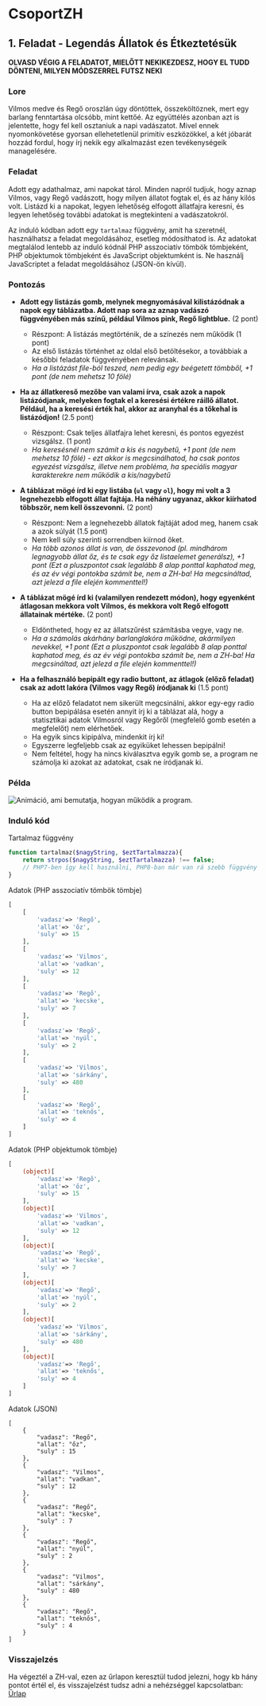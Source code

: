# CsoportZH
## 1. Feladat - Legendás Állatok és Étkeztetésük

**OLVASD VÉGIG A FELADATOT, MIELŐTT NEKIKEZDESZ, HOGY EL TUDD DÖNTENI, MILYEN MÓDSZERREL FUTSZ NEKI**

### Lore
Vilmos medve és Regő oroszlán úgy döntöttek, összeköltöznek, mert egy barlang fenntartása olcsóbb, mint kettőé. Az együttélés azonban azt is jelentette, hogy fel kell osztaniuk a napi vadászatot. Mivel ennek nyomonkövetése gyorsan ellehetetlenül primitív eszközökkel, a két jóbarát hozzád fordul, hogy írj nekik egy alkalmazást ezen tevékenységeik managelésére.

### Feladat
Adott egy adathalmaz, ami napokat tárol. Minden napról tudjuk, hogy aznap Vilmos, vagy Regő vadászott, hogy milyen állatot fogtak el, és az hány kilós volt. Listázd ki a napokat, legyen lehetőség elfogott állatfajra keresni, és legyen lehetőség további adatokat is megtekinteni a vadászatokról.


Az induló kódban adott egy `tartalmaz` függvény, amit ha szeretnél, használhatsz a feladat megoldásához, esetleg módosíthatod is.
Az adatokat megtalálod lentebb az induló kódnál PHP asszociatív tömbök tömbjeként, PHP objektumok tömbjeként és JavaScript objektumként is. Ne használj JavaScriptet a feladat megoldásához (JSON-ön kívül).

### Pontozás
- **Adott egy listázás gomb, melynek megnyomásával kilistázódnak a napok egy táblázatba. Adott nap sora az aznap vadászó függvényében más színű, például Vilmos pink, Regő lightblue.** (2 pont)
    - Részpont: A listázás megtörténik, de a színezés nem működik (1 pont)
    - Az első listázás történhet az oldal első betöltésekor, a továbbiak a későbbi feladatok függvényében relevánsak.
    - *Ha a listázást file-ból teszed, nem pedig egy beégetett tömbből, +1 pont (de nem mehetsz 10 fölé)*

- **Ha az állatkereső mezőbe van valami írva, csak azok a napok listázódjanak, melyeken fogtak el a keresési értékre ráillő állatot. Például, ha a keresési érték hal, akkor az aranyhal és a tőkehal is listázódjon!** (2.5 pont)
    - Részpont: Csak teljes állatfajra lehet keresni, és pontos egyezést vizsgálsz. (1 pont)
    - *Ha keresésnél nem számít a kis és nagybetű, +1 pont (de nem mehetsz 10 fölé) - ezt akkor is megcsinálhatod, ha csak pontos egyezést vizsgálsz, illetve nem probléma, ha speciális magyar karakterekre nem működik a kis/nagybetű*

- **A táblázat mögé írd ki egy listába (`ul` vagy `ol`), hogy mi volt a 3 legnehezebb elfogott állat fajtája. Ha néhány ugyanaz, akkor kiírhatod többször, nem kell összevonni.** (2 pont)
    - Részpont: Nem a legnehezebb állatok fajtáját adod meg, hanem csak a azok súlyát (1.5 pont)
    - Nem kell súly szerinti sorrendben kiírnod őket.
    - *Ha több azonos állat is van, de összevonod (pl. mindhárom legnagyobb állat őz, és te csak egy őz listaelemet generálsz), +1 pont (Ezt a pluszpontot csak legalább 8 alap ponttal kaphatod meg, és az év végi pontokba számít be, nem a ZH-ba! Ha megcsináltad, azt jelezd a file elején kommenttel!)*

- **A táblázat mögé írd ki (valamilyen rendezett módon), hogy egyenként átlagosan mekkora volt Vilmos, és mekkora volt Regő elfogott állatainak mértéke.** (2 pont)
    - Eldöntheted, hogy ez az állatszűrést számításba vegye, vagy ne.
    - *Ha a számolás akárhány barlanglakóra működne, akármilyen nevekkel, +1 pont (Ezt a pluszpontot csak legalább 8 alap ponttal kaphatod meg, és az év végi pontokba számít be, nem a ZH-ba! Ha megcsináltad, azt jelezd a file elején kommenttel!)*

- **Ha a felhasználó bepipált egy radio buttont, az átlagok (előző feladat) csak az adott lakóra (Vilmos vagy Regő) íródjanak ki** (1.5 pont)
    - Ha az előző feladatot nem sikerült megcsinálni, akkor egy-egy radio button bepipálása esetén annyit írj ki a táblázat alá, hogy a statisztikai adatok Vilmosról vagy Regőről (megfelelő gomb esetén a megfelelőt) nem elérhetőek.
    - Ha egyik sincs kipipálva, mindenkit írj ki!
    - Egyszerre legfeljebb csak az egyiküket lehessen bepipálni!
    - Nem feltétel, hogy ha nincs kiválasztva egyik gomb se, a program ne számolja ki azokat az adatokat, csak ne íródjanak ki.



### Példa

![Animáció, ami bemutatja, hogyan működik a program.](szerda.gif)

### Induló kód
Tartalmaz függvény
````PHP
function tartalmaz($nagyString, $eztTartalmazza){
    return strpos($nagyString, $eztTartalmazza) !== false;
    // PHP7-ben így kell használni, PHP8-ban már van rá szebb függvény
}
````

Adatok (PHP asszociatív tömbök tömbje)
````PHP
[
    [
        'vadasz'=> 'Regő',
        'allat'=> 'őz',
        'suly' => 15
    ],
    [
        'vadasz'=> 'Vilmos',
        'allat'=> 'vadkan',
        'suly' => 12
    ],
    [
        'vadasz'=> 'Regő',
        'allat'=> 'kecske',
        'suly' => 7
    ],
    [
        'vadasz'=> 'Regő',
        'allat'=> 'nyúl',
        'suly' => 2
    ],
    [
        'vadasz'=> 'Vilmos',
        'allat'=> 'sárkány',
        'suly' => 480
    ],
    [
        'vadasz'=> 'Regő',
        'allat'=> 'teknős',
        'suly' => 4
    ]
]
````


Adatok (PHP objektumok tömbje)
````PHP
[
    (object)[
        'vadasz'=> 'Regő',
        'allat'=> 'őz',
        'suly' => 15
    ],
    (object)[
        'vadasz'=> 'Vilmos',
        'allat'=> 'vadkan',
        'suly' => 12
    ],
    (object)[
        'vadasz'=> 'Regő',
        'allat'=> 'kecske',
        'suly' => 7
    ],
    (object)[
        'vadasz'=> 'Regő',
        'allat'=> 'nyúl',
        'suly' => 2
    ],
    (object)[
        'vadasz'=> 'Vilmos',
        'allat'=> 'sárkány',
        'suly' => 480
    ],
    (object)[
        'vadasz'=> 'Regő',
        'allat'=> 'teknős',
        'suly' => 4
    ]
]
````

Adatok (JSON)
````JS
[
    {
        "vadasz": "Regő",
        "allat": "őz",
        "suly" : 15
    },
    {
        "vadasz": "Vilmos",
        "allat": "vadkan",
        "suly" : 12
    },
    {
        "vadasz": "Regő",
        "allat": "kecske",
        "suly" : 7
    },
    {
        "vadasz": "Regő",
        "allat": "nyúl",
        "suly" : 2
    },
    {
        "vadasz": "Vilmos",
        "allat": "sárkány",
        "suly" : 480
    },
    {
        "vadasz": "Regő",
        "allat": "teknős",
        "suly" : 4
    }
]
````

### Visszajelzés

Ha végeztél a ZH-val, ezen az űrlapon keresztül tudod jelezni, hogy kb hány pontot értél el, és visszajelzést tudsz adni a nehézséggel kapcsolatban: [Űrlap]()